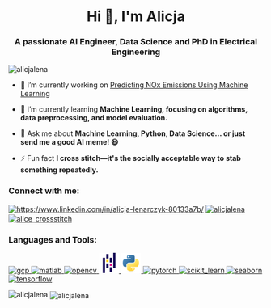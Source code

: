 <h1 align="center">Hi 👋, I'm Alicja</h1>
<h3 align="center">A passionate AI Engineer, Data Science and PhD in Electrical Engineering</h3>

<p align="left"> <img src="https://komarev.com/ghpvc/?username=alicjalena&label=Profile%20views&color=0e75b6&style=flat" alt="alicjalena" /> </p>

- 🔭 I’m currently working on [Predicting NOx Emissions Using Machine Learning](https://github.com/AlicjaLena/Predicting-NOx-Emissions-Using-Machine-Learning)

- 🌱 I’m currently learning **Machine Learning, focusing on algorithms, data preprocessing, and model evaluation.**

- 💬 Ask me about **Machine Learning, Python, Data Science... or just send me a good AI meme! 😆**

- ⚡ Fun fact **I cross stitch—it's the socially acceptable way to stab something repeatedly.**

<h3 align="left">Connect with me:</h3>
<p align="left">
<a href="https://linkedin.com/in/https://www.linkedin.com/in/alicja-lenarczyk-80133a7b/" target="blank"><img align="center" src="https://raw.githubusercontent.com/rahuldkjain/github-profile-readme-generator/master/src/images/icons/Social/linked-in-alt.svg" alt="https://www.linkedin.com/in/alicja-lenarczyk-80133a7b/" height="30" width="40" /></a>
<a href="https://kaggle.com/alicjalena" target="blank"><img align="center" src="https://raw.githubusercontent.com/rahuldkjain/github-profile-readme-generator/master/src/images/icons/Social/kaggle.svg" alt="alicjalena" height="30" width="40" /></a>
<a href="https://instagram.com/alice_crossstitch" target="blank"><img align="center" src="https://raw.githubusercontent.com/rahuldkjain/github-profile-readme-generator/master/src/images/icons/Social/instagram.svg" alt="alice_crossstitch" height="30" width="40" /></a>
</p>

<h3 align="left">Languages and Tools:</h3>
<p align="left"> <a href="https://cloud.google.com" target="_blank" rel="noreferrer"> <img src="https://www.vectorlogo.zone/logos/google_cloud/google_cloud-icon.svg" alt="gcp" width="40" height="40"/> </a> <a href="https://www.mathworks.com/" target="_blank" rel="noreferrer"> <img src="https://upload.wikimedia.org/wikipedia/commons/2/21/Matlab_Logo.png" alt="matlab" width="40" height="40"/> </a> <a href="https://opencv.org/" target="_blank" rel="noreferrer"> <img src="https://www.vectorlogo.zone/logos/opencv/opencv-icon.svg" alt="opencv" width="40" height="40"/> </a> <a href="https://pandas.pydata.org/" target="_blank" rel="noreferrer"> <img src="https://raw.githubusercontent.com/devicons/devicon/2ae2a900d2f041da66e950e4d48052658d850630/icons/pandas/pandas-original.svg" alt="pandas" width="40" height="40"/> </a> <a href="https://www.python.org" target="_blank" rel="noreferrer"> <img src="https://raw.githubusercontent.com/devicons/devicon/master/icons/python/python-original.svg" alt="python" width="40" height="40"/> </a> <a href="https://pytorch.org/" target="_blank" rel="noreferrer"> <img src="https://www.vectorlogo.zone/logos/pytorch/pytorch-icon.svg" alt="pytorch" width="40" height="40"/> </a> <a href="https://scikit-learn.org/" target="_blank" rel="noreferrer"> <img src="https://upload.wikimedia.org/wikipedia/commons/0/05/Scikit_learn_logo_small.svg" alt="scikit_learn" width="40" height="40"/> </a> <a href="https://seaborn.pydata.org/" target="_blank" rel="noreferrer"> <img src="https://seaborn.pydata.org/_images/logo-mark-lightbg.svg" alt="seaborn" width="40" height="40"/> </a> <a href="https://www.tensorflow.org" target="_blank" rel="noreferrer"> <img src="https://www.vectorlogo.zone/logos/tensorflow/tensorflow-icon.svg" alt="tensorflow" width="40" height="40"/> </a> </p>

<p><img align="left" src="https://github-readme-stats.vercel.app/api/top-langs?username=alicjalena&show_icons=true&locale=en&layout=compact" alt="alicjalena" /></p>

<p>&nbsp;<img align="center" src="https://github-readme-stats.vercel.app/api?username=alicjalena&show_icons=true&locale=en" alt="alicjalena" /></p>
